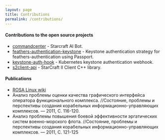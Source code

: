 ```yaml
---
layout: page
title: Contributions
permalink: /contributions/
---
```

#### Contributions to the open source projects
* [commandcenter](https://github.com/davechurchill/commandcenter/commits?author=alkurbatov) - Starcraft AI Bot.
* [feathers-authentication-keystone](https://github.com/virtuozzo/feathers-authentication-keystone/commits?author=alkurbatov) - Keystone authentication strategy for feathers-authentication using Passport.
* [keystone-auth-hook](https://github.com/virtuozzo/keystone-auth-hook/commits?author=alkurbatov) - Kubernetes keystone authentication webhook.
* [s2client-api](https://github.com/Blizzard/s2client-api/commits?author=alkurbatov) - StarCraft II Client C++ library.

#### Publications
* [ROSA Linux wiki](http://wiki.rosalab.ru/ru/index.php/Служебная:Вклад/AL---)
* Анализ проблемы оценки качества графического интерфейса оператора функционального комплекса. //Состояние, проблемы и перспективы создания корабельных информационно-управляющих комплексов. — 2011, С. 116-120.
* Анализ проблемы повышения боевой эффективности эргатических систем военно-морского флота. //Состояние, проблемы и перспективы создания корабельных информационно-управляющих комплексов. — 2011, С. 121-125